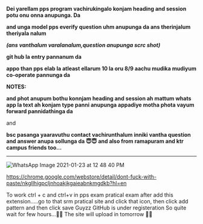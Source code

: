  **Dei yarellam pps program vachirukingalo konjam heading and session potu onu onna anupunga. Da**

**and unga model pps everify question uhm anupunga da ans therinjalum theriyala nalum**

***(ans vanthalum varalanalum,question anupunga scrc shot)***

**git hub la entry pannanum da**

**appo than pps elab la atleast ellarum 10 la oru 8/9 aachu mudika mudiyum
 co-operate pannunga da**

****NOTES:****

**and phot anupum bothu konnjam heading and session ah mattum  whats app la text ah konjam type panni anupunga appadiye motha phota vayum forward pannidathinga da**

and 

**bsc pasanga yaaravuthu contact vachirunthalum inniki vantha question and answer anupa sollunga da
 😇😇
 and also from ramapuram and ktr campus friends too...**



_____________________________________________________________________________________________________________________________________




![WhatsApp Image 2021-01-23 at 12 48 40 PM](https://user-images.githubusercontent.com/70067609/105764440-f4a57680-5f7c-11eb-9226-82f88e270b30.jpeg)


 https://chrome.google.com/webstore/detail/dont-fuck-with-paste/nkgllhigpcljnhoakjkgaieabnkmgdkb?hl=en


To work ctrl + c and ctrl+v in pps exam pratical exam
 after add this extension.....go to  that srm pratical site and click that icon, then click add pattern and then click save
 Guyzz GitHub is under registeration So quite wait for few hours...🙏🏻 The site will upload in tomorrow
✌🏻


